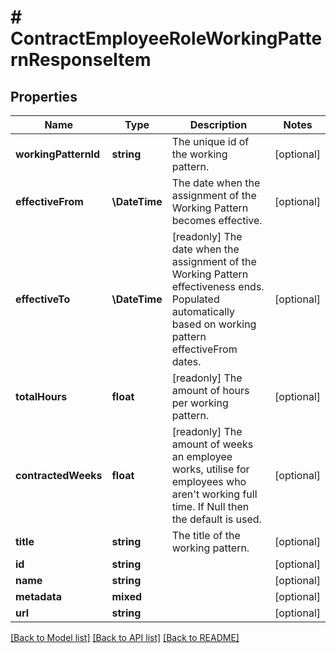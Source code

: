 # # ContractEmployeeRoleWorkingPatternResponseItem

## Properties

Name | Type | Description | Notes
------------ | ------------- | ------------- | -------------
**workingPatternId** | **string** | The unique id of the working pattern. | [optional]
**effectiveFrom** | **\DateTime** | The date when the assignment of the Working Pattern becomes effective. | [optional]
**effectiveTo** | **\DateTime** | [readonly] The date when the assignment of the Working Pattern effectiveness ends. Populated automatically based on working pattern effectiveFrom dates. | [optional]
**totalHours** | **float** | [readonly] The amount of hours per working pattern. | [optional]
**contractedWeeks** | **float** | [readonly] The amount of weeks an employee works, utilise for employees who aren&#39;t working full time.  If Null then the default is used. | [optional]
**title** | **string** | The title of the working pattern. | [optional]
**id** | **string** |  | [optional]
**name** | **string** |  | [optional]
**metadata** | **mixed** |  | [optional]
**url** | **string** |  | [optional]

[[Back to Model list]](../../README.md#models) [[Back to API list]](../../README.md#endpoints) [[Back to README]](../../README.md)
